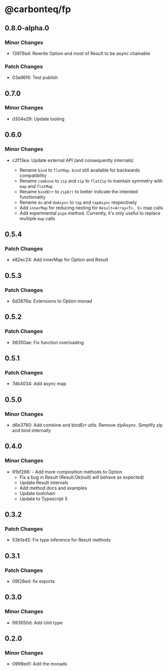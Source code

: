 # @carbonteq/fp

## 0.8.0-alpha.0

### Minor Changes

- 13979ad: Rewrite Option and most of Result to be async chainable

### Patch Changes

- 03a96f6: Test publish

## 0.7.0

### Minor Changes

- d304e29: Update tooling

## 0.6.0

### Minor Changes

- c2f13ea: Update external API (and consequently internals)

  - Rename `bind` to `flatMap`. `bind` still available for backwards compatibility
  - Rename `combine` to `zip` and `zip` to `flatZip` to maintain symmetry with `map` and `flatMap`
  - Rename `bindErr` to `zipErr` to better indicate the intended functionality
  - Rename `do` and `doAsync` to `tap` and `tapAsync` respectively
  - Add `innerMap` for reducing nesting for `Result<Array<T>, E>` map calls
  - Add experimental `pipe` method. Currently, it's only useful to replace multiple `map` calls

## 0.5.4

### Patch Changes

- e82ec24: Add innerMap for Option and Result

## 0.5.3

### Patch Changes

- 6d3876a: Extensions to Option monad

## 0.5.2

### Patch Changes

- 98350ae: Fix function overloading

## 0.5.1

### Patch Changes

- 7db4034: Add async map

## 0.5.0

### Minor Changes

- d6e3780: Add combine and bindErr utils. Remove zipAsync. Simplify zip and bind internally

## 0.4.0

### Minor Changes

- 91bf286: - Add more composition methods to Option
  - Fix a bug in Result (Result.Ok(null) will behave as expected)
  - Update Result internals
  - Add method docs and examples
  - Update toolchain
  - Update to Typescript 5

## 0.3.2

### Patch Changes

- 53b1e45: Fix type inference for Result methods

## 0.3.1

### Patch Changes

- 09f28ed: fix exports

## 0.3.0

### Minor Changes

- 993650d: Add Unit type

## 0.2.0

### Minor Changes

- 0999ed1: Add the monads

